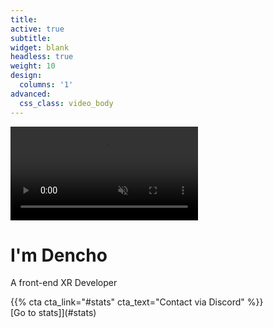 ```yaml
---
title:
active: true
subtitle:
widget: blank
headless: true
weight: 10
design: 
  columns: '1'
advanced:
  css_class: video_body
---
```

<div id="particles-js"></div>
<div class="particleback"></div>
<script>
  particlesJS.load('particles-js', 'assets/particlesjs1.json', function() {
  console.log('callback - particles.js config loaded');
});
</script>

<div class="video_hero">
    <video muted autoplay="" name="media" loop=""><source src="https://thumbs.gfycat.com/ChillyThunderousIberiannase-mobile.mp4" type="video/mp4"></video>
    <div class="video_cover"></div>
</div>
<div class="headline">
    <h1 class="intro_0">
        I'm Dencho
    </h1>
    <p class="intro_1">
        A front-end XR Developer
    </p>
    <a class="intro_2">
        <span>
        {{% cta cta_link="#stats" cta_text="Contact via Discord" %}}
        </span>
    </a>
</div>
[Go to stats]](#stats)
<script>
    //ScrollReveal().reveal('.video_hero', { delay: 500, origin: 'top', reset: true });
    ScrollReveal().reveal('.intro_0', { delay: 750, origin: 'bottom', reset: true });
    ScrollReveal().reveal('.intro_1', { delay: 1000, origin: 'bottom', reset: true });
    ScrollReveal().reveal('.intro_2', { delay: 1250, origin: 'bottom', reset: true });
</script>

<!--{{% cta cta_link="https://discordapp.com/users/102797530168844288" cta_text="Contact via Discord" %}}-->
<!--script>
  var tag = document.createElement('script');
  tag.src = "https://www.youtube.com/iframe_api";

  var firstScriptTag = document.getElementsByTagName('script')[0];
  firstScriptTag.parentNode.insertBefore(tag, firstScriptTag);

  var video_frame;
  function onYouTubeIframeAPIReady() {
    video_frame = new YT.Player('video_frame', {
          height: '740',
          width: '1080',
          videoId: 'zsAvdJypnj8',
          host: 'http://www.youtube-nocookie.com',//privacy mode
          playerVars: { 
            'autoplay': 1,
            'controls': 0, //hide controls
            'autohide': 1,
            'modestbranding': 1, //hide brand
            'showinfo': 0, //hide video info
            'mute' : 1 //video is muted
                      },
          events: {
            'onReady': onPlayerReady,
            'onStateChange': onPlayerStateChange
          }
        });
        }
        function onPlayerReady(event) {
          goToStart(event);
        }
        function onPlayerStateChange(event) {
          var tm = video_frame.getCurrentTime();
          if (event.data == YT.PlayerState.ENDED) {
            console.log("ENDED");
            goToStart(event);
          }
          if(event.data == YT.PlayerState.CUED){
            console.log("CUED");
            goToStart(event);
          }

        }
        function goToStart(event) {
          event.target.seekTo(0,1);
          video_frame.playVideo();
        }
</script-->
